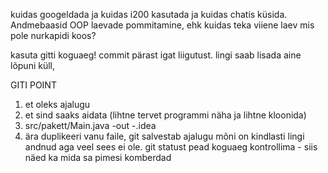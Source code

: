 kuidas googeldada ja kuidas i200 kasutada ja kuidas chatis küsida.
Andmebaasid
OOP laevade pommitamine, ehk kuidas teka viiene laev mis pole nurkapidi koos?

kasuta gitti koguaeg! commit pärast igat liigutust.
lingi saab lisada aine lõpuni küll,

GITI POINT
1. et oleks ajalugu
2. et sind saaks aidata (lihtne tervet programmi näha ja lihtne kloonida)
3. src/pakett/Main.java -out -.idea
4. ära duplikeeri vanu faile, git salvestab ajalugu
mõni on kindlasti lingi andnud aga veel sees ei ole.
git statust pead koguaeg kontrollima - siis näed ka mida sa pimesi komberdad
